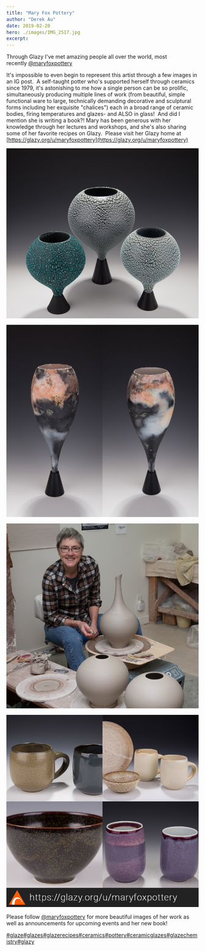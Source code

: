 ```yaml
---
title: "Mary Fox Pottery"
author: "Derek Au"
date: 2019-02-20
hero: ./images/IMG_2517.jpg
excerpt: 
---
```


Through Glazy I've met amazing people all over the world, most recently [@maryfoxpottery](https://www.instagram.com/maryfoxpottery/)

It's impossible to even begin to represent this artist through a few images in an IG post.  A self-taught potter who's supported herself through ceramics since 1979, it's astonishing to me how a single person can be so prolific, simultaneously producing multiple lines of work (from beautiful, simple functional ware to large, technically demanding decorative and sculptural forms including her exquisite "chalices") each in a broad range of ceramic bodies, firing temperatures and glazes- and ALSO in glass!  And did I mention she is writing a book?! Mary has been generous with her knowledge through her lectures and workshops, and she's also sharing some of her favorite recipes on Glazy.  Please visit her Glazy home at [https://glazy.org/u/maryfoxpottery](https://glazy.org/u/maryfoxpottery)

![](./images/MG_5712.jpg)

![](./images/Untitled-1.jpg)

![](./images/finishing-bottle-and-2-bases-waiting-for-the-necks-to-be-added.jpg)

![](./images/glazyrecipes2.jpg)


Please follow [@maryfoxpottery](https://www.instagram.com/maryfoxpottery/) for more beautiful images of her work as well as announcements for upcoming events and her new book!

[#glaze](https://www.instagram.com/explore/tags/glaze/)[#glazes](https://www.instagram.com/explore/tags/glazes/)[#glazerecipes](https://www.instagram.com/explore/tags/glazerecipes/)[#ceramics](https://www.instagram.com/explore/tags/ceramics/)[#pottery](https://www.instagram.com/explore/tags/pottery/)[#ceramicglazes](https://www.instagram.com/explore/tags/ceramicglazes/)[#glazechemistry](https://www.instagram.com/explore/tags/glazechemistry/)[#glazy](https://www.instagram.com/explore/tags/glazy/)
